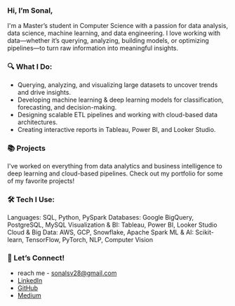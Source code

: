 ### Hi, I’m Sonal,
I'm a Master’s student in Computer Science with a passion for data analysis, data science, machine learning, and data engineering. I love working with data—whether it’s querying, analyzing, building models, or optimizing pipelines—to turn raw information into meaningful insights.

  ### 🔍 What I Do: 
- Querying, analyzing, and visualizing large datasets to uncover trends and drive insights.
- Developing machine learning & deep learning models for classification, forecasting, and decision-making.
- Designing scalable ETL pipelines and working with cloud-based data architectures.
- Creating interactive reports in Tableau, Power BI, and Looker Studio.

### 📚 Projects
I've worked on everything from data analytics and business intelligence to deep learning and cloud-based pipelines. Check out my portfolio for some of my favorite projects!

### 🛠️ Tech I Use:
Languages: SQL, Python, PySpark
Databases: Google BigQuery, PostgreSQL, MySQL
Visualization & BI: Tableau, Power BI, Looker Studio
Cloud & Big Data: AWS, GCP, Snowflake, Apache Spark
ML & AI: Scikit-learn, TensorFlow, PyTorch, NLP, Computer Vision

### 👋 Let’s Connect!
- reach me - sonalsv28@gmail.com
- [LinkedIn](https://www.linkedin.com/in/sonalshah2807/)
- [GitHub](https://github.com/sonalvshah)
- [Medium](https://medium.com/@shahsv28)


<!---
sonalvshah/sonalvshah is a ✨ special ✨ repository because its `README.md` (this file) appears on your GitHub profile.
You can click the Preview link to take a look at your changes.
--->
